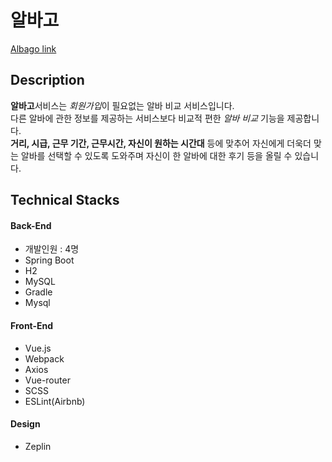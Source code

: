 # 알바고

[Albago link](http://13.209.159.4/)

## **Description**
**알바고**서비스는 *회원가입*이 필요없는 알바 비교 서비스입니다.  
다른 알바에 관한 정보를 제공하는 서비스보다 비교적 편한 *알바 비교* 기능을 제공합니다.  
**거리, 시급, 근무 기간, 근무시간, 자신이 원하는 시간대** 등에 맞추어 자신에게 더욱더 맞는 알바를 선택할 수 있도록
도와주며 자신이 한 알바에 대한 후기 등을 올릴 수 있습니다.

## **Technical Stacks**
#### Back-End

- 개발인원 : 4명
- Spring Boot
- H2
- MySQL
- Gradle
- Mysql  
#### Front-End
- Vue.js
- Webpack
- Axios
- Vue-router
- SCSS
- ESLint(Airbnb)

#### Design
- Zeplin
